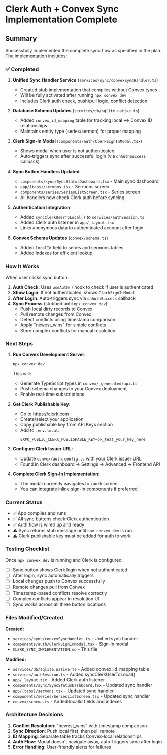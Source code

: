 # Clerk Auth + Convex Sync Implementation Complete

## Summary

Successfully implemented the complete sync flow as specified in the plan. The implementation includes:

### ✅ Completed

1. **Unified Sync Handler Service** (`services/sync/convexSyncHandler.ts`)
   - Created stub implementation that compiles without Convex types
   - Will be fully activated after running `npx convex dev`
   - Includes Clerk auth check, push/pull logic, conflict detection

2. **Database Schema Updates** (`services/db/sqlite.native.ts`)
   - Added `convex_id_mapping` table for tracking local ↔ Convex ID relationships
   - Maintains entity type (series/sermon) for proper mapping

3. **Clerk Sign-In Modal** (`components/auth/ClerkSignInModal.tsx`)
   - Shows modal when user is not authenticated
   - Auto-triggers sync after successful login (via `onAuthSuccess` callback)

4. **Sync Button Handlers Updated**
   - `components/sync/SyncStatusDashboard.tsx` - Main sync dashboard
   - `app/(tabs)/sermons.tsx` - Sermons screen
   - `components/series/SeriesListScreen.tsx` - Series screen
   - All handlers now check Clerk auth before syncing

5. **Authentication Integration**
   - Added `syncClerkUserToLocal()` to `services/authSession.ts`
   - Added Clerk auth listener in `app/_layout.tsx`
   - Links anonymous data to authenticated account after login

6. **Convex Schema Updates** (`convex/schema.ts`)
   - Added `localId` field to series and sermons tables
   - Added indexes for efficient lookup

### How It Works

When user clicks sync button:

1. **Auth Check**: Uses `useAuth()` hook to check if user is authenticated
2. **Show Login**: If not authenticated, shows `ClerkSignInModal`
3. **After Login**: Auto-triggers sync via `onAuthSuccess` callback
4. **Sync Process** (stubbed until `npx convex dev`):
   - Push local dirty records to Convex
   - Pull remote changes from Convex
   - Detect conflicts using timestamp comparison
   - Apply "newest_wins" for simple conflicts
   - Store complex conflicts for manual resolution

### Next Steps

1. **Run Convex Development Server**:
   ```bash
   npx convex dev
   ```
   This will:
   - Generate TypeScript types in `convex/_generated/api.ts`
   - Push schema changes to your Convex deployment
   - Enable real-time subscriptions

2. **Get Clerk Publishable Key**:
   - Go to https://clerk.com
   - Create/select your application
   - Copy publishable key from API Keys section
   - Add to `.env.local`:
     ```
     EXPO_PUBLIC_CLERK_PUBLISHABLE_KEY=pk_test_your_key_here
     ```

3. **Configure Clerk Issuer URL**:
   - Update `convex/auth.config.ts` with your Clerk issuer URL
   - Found in Clerk dashboard → Settings → Advanced → Frontend API

4. **Complete Clerk Sign-In Implementation**:
   - The modal currently navigates to `/auth` screen
   - You can integrate inline sign-in components if preferred

### Current Status

- ✅ App compiles and runs
- ✅ All sync buttons check Clerk authentication
- ✅ Auth flow is wired up and ready
- ⚠️ Sync returns stub message until `npx convex dev` is run
- ⚠️ Clerk publishable key must be added for auth to work

### Testing Checklist

Once `npx convex dev` is running and Clerk is configured:

- [ ] Sync button shows Clerk login when not authenticated
- [ ] After login, sync automatically triggers
- [ ] Local changes push to Convex successfully
- [ ] Remote changes pull from Convex
- [ ] Timestamp-based conflicts resolve correctly
- [ ] Complex conflicts appear in resolution UI
- [ ] Sync works across all three button locations

### Files Modified/Created

**Created:**
- `services/sync/convexSyncHandler.ts` - Unified sync handler
- `components/auth/ClerkSignInModal.tsx` - Sign-in modal
- `CLERK_SYNC_IMPLEMENTATION.md` - This file

**Modified:**
- `services/db/sqlite.native.ts` - Added convex_id_mapping table
- `services/authSession.ts` - Added syncClerkUserToLocal()
- `app/_layout.tsx` - Added Clerk auth listener
- `components/sync/SyncStatusDashboard.tsx` - Updated sync handler
- `app/(tabs)/sermons.tsx` - Updated sync handler
- `components/series/SeriesListScreen.tsx` - Updated sync handler
- `convex/schema.ts` - Added localId fields and indexes

### Architecture Decisions

1. **Conflict Resolution**: "newest_wins" with timestamp comparison
2. **Sync Direction**: Push local first, then pull remote
3. **ID Mapping**: Separate table tracks Convex-local relationships
4. **Auth Flow**: Modal doesn't navigate away, auto-triggers sync after login
5. **Error Handling**: User-friendly alerts for failures

